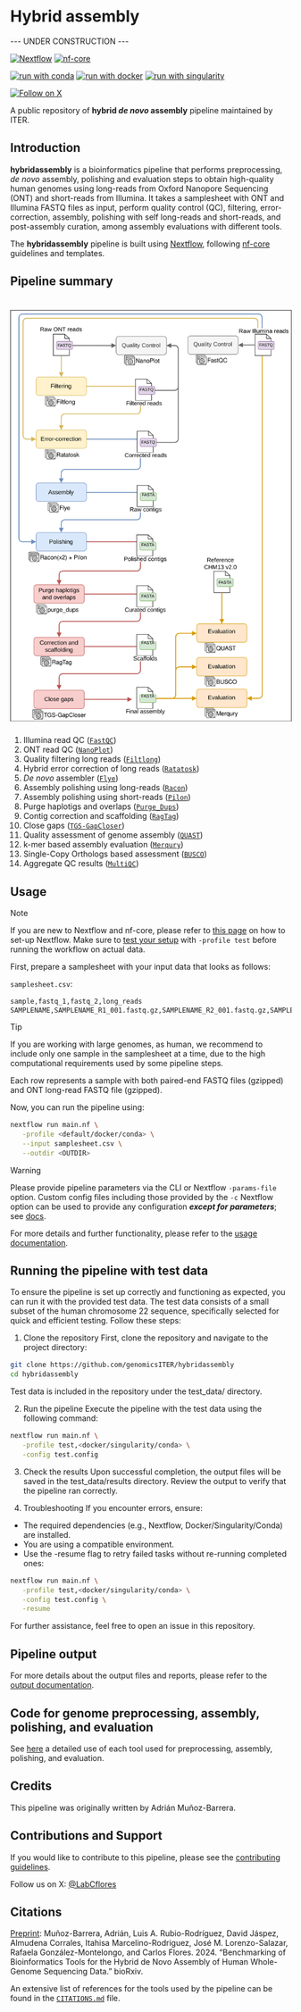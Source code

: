 # Hybrid assembly

--- UNDER CONSTRUCTION ---

<!--[![GitHub Actions CI Status](https://github.com/nf-core/viralrecon/workflows/nf-core%20CI/badge.svg)](https://github.com/nf-core/viralrecon/actions?query=workflow%3A%22nf-core+CI%22)
[![GitHub Actions Linting Status](https://github.com/nf-core/viralrecon/workflows/nf-core%20linting/badge.svg)](https://github.com/nf-core/viralrecon/actions?query=workflow%3A%22nf-core+linting%22)
[![AWS CI](https://img.shields.io/badge/CI%20tests-full%20size-FF9900?logo=Amazon%20AWS)](https://nf-co.re/viralrecon/results)
[![Cite with Zenodo](http://img.shields.io/badge/DOI-10.5281/zenodo.3901628-1073c8)](https://doi.org/10.5281/zenodo.3901628)
-->

[![Nextflow](https://img.shields.io/badge/nextflow%20DSL2-%E2%89%A524.04.2-23aa62.svg)](https://www.nextflow.io/)
[![nf-core](https://img.shields.io/badge/build_using-nf--core-1a9655)](https://nf-co.re/)

[![run with conda](http://img.shields.io/badge/run%20with-conda-3EB049?labelColor=000000&logo=anaconda)](https://docs.conda.io/en/latest/)
[![run with docker](https://img.shields.io/badge/run%20with-docker-0db7ed?labelColor=000000&logo=docker)](https://www.docker.com/)
[![run with singularity](https://img.shields.io/badge/run%20with-singularity-1d355c.svg?labelColor=000000)](https://sylabs.io/docs/)

[![Follow on X](http://img.shields.io/badge/%40LabCFlores-1DA1F2?labelColor=000000&logo=X)](https://x.com/LabCFlores)
<!--[![Get help on Slack](http://img.shields.io/badge/slack-nf--core%20%23viralrecon-4A154B?labelColor=000000&logo=slack)](https://nfcore.slack.com/channels/viralrecon)
[![Watch on YouTube](http://img.shields.io/badge/youtube-nf--core-FF0000?labelColor=000000&logo=youtube)](https://www.youtube.com/c/nf-core)-->

A public repository of **hybrid *de novo* assembly** pipeline maintained by ITER.

## Introduction

**hybridassembly** is a bioinformatics pipeline that performs preprocessing, *de novo* assembly, polishing and evaluation steps to obtain high-quality human genomes using long-reads from Oxford Nanopore Sequencing (ONT) and short-reads from Illumina. It takes a samplesheet with ONT and Illumina FASTQ files as input, perform quality control (QC), filtering, error-correction, assembly, polishing with self long-reads and short-reads, and post-assembly curation, among assembly evaluations with different tools.

The **hybridassembly** pipeline is built using [Nextflow](https://www.nextflow.io/), following [nf-core](https://nf-co.re) guidelines and templates.

## Pipeline summary

<h1>
  <picture>
    <source media="(prefers-color-scheme: dark)" srcset="docs/images/Simplified pipeline.drawio.svg">
    <img alt="Hybrid assembly pipeline" src="docs/images/Simplified pipeline.drawio.svg">
  </picture>
</h1>

1. Illumina read QC ([`FastQC`](https://www.bioinformatics.babraham.ac.uk/projects/fastqc/))
2. ONT read QC ([`NanoPlot`](https://github.com/wdecoster/NanoPlot))
3. Quality filtering long reads ([`Filtlong`](https://github.com/rrwick/Filtlong))
4. Hybrid error correction of long reads ([`Ratatosk`](https://github.com/DecodeGenetics/Ratatosk))
5. *De novo* assembler ([`Flye`](https://github.com/fenderglass/Flye))
6. Assembly polishing using long-reads ([`Racon`](https://github.com/isovic/racon))
7. Assembly polishing using short-reads ([`Pilon`](https://github.com/broadinstitute/pilon))
8. Purge haplotigs and overlaps ([`Purge_Dups`](https://github.com/dfguan/purge_dups))
9. Contig correction and scaffolding ([`RagTag`](https://github.com/malonge/RagTag))
10. Close gaps ([`TGS-GapCloser`](https://github.com/BGI-Qingdao/TGS-GapCloser))
11. Quality assessment of genome assembly ([`QUAST`](https://quast.sourceforge.net/))
12. k-mer based assembly evaluation ([`Merqury`](https://github.com/marbl/merqury))
13. Single-Copy Orthologs based assessment ([`BUSCO`](https://busco.ezlab.org/))
14. Aggregate QC results ([`MultiQC`](http://multiqc.info/))

## Usage

> [!NOTE]
> If you are new to Nextflow and nf-core, please refer to [this page](https://nf-co.re/docs/usage/installation) on how to set-up Nextflow. Make sure to [test your setup](https://nf-co.re/docs/usage/introduction#how-to-run-a-pipeline) with `-profile test` before running the workflow on actual data.

First, prepare a samplesheet with your input data that looks as follows:

`samplesheet.csv`:

```csv
sample,fastq_1,fastq_2,long_reads
SAMPLENAME,SAMPLENAME_R1_001.fastq.gz,SAMPLENAME_R2_001.fastq.gz,SAMPLENAME_LR.fastq.gz
```

> [!TIP]
> If you are working with large genomes, as human, we recommend to include only one sample in the samplesheet at a time, due to the high computational requirements used by some pipeline steps.

Each row represents a sample with both paired-end FASTQ files (gzipped) and ONT long-read FASTQ file (gzipped).

Now, you can run the pipeline using:

```bash
nextflow run main.nf \
   -profile <default/docker/conda> \
   --input samplesheet.csv \
   --outdir <OUTDIR>
```

> [!WARNING]
> Please provide pipeline parameters via the CLI or Nextflow `-params-file` option. Custom config files including those provided by the `-c` Nextflow option can be used to provide any configuration _**except for parameters**_;
> see [docs](https://nf-co.re/usage/configuration#custom-configuration-files).

For more details and further functionality, please refer to the [usage documentation](docs/usage.md).

## Running the pipeline with test data

To ensure the pipeline is set up correctly and functioning as expected, you can run it with the provided test data. The test data consists of a small subset of the human chromosome 22 sequence, specifically selected for quick and efficient testing. Follow these steps:

1. Clone the repository
First, clone the repository and navigate to the project directory:

```bash
git clone https://github.com/genomicsITER/hybridassembly
cd hybridassembly
```

Test data is included in the repository under the test_data/ directory.

2. Run the pipeline
Execute the pipeline with the test data using the following command:

```bash
nextflow run main.nf \
   -profile test,<docker/singularity/conda> \
   -config test.config
```

3. Check the results
Upon successful completion, the output files will be saved in the test_data/results directory. Review the output to verify that the pipeline ran correctly.

4. Troubleshooting
If you encounter errors, ensure:

- The required dependencies (e.g., Nextflow, Docker/Singularity/Conda) are installed.
- You are using a compatible environment.
- Use the -resume flag to retry failed tasks without re-running completed ones:

```bash
nextflow run main.nf \
   -profile test,<docker/singularity/conda> \
   -config test.config \
   -resume
```

For further assistance, feel free to open an issue in this repository.

## Pipeline output

For more details about the output files and reports, please refer to the [output documentation](docs/output.md).

## Code for genome preprocessing, assembly, polishing, and evaluation

See [here](docs/benchmarking_code.md) a detailed use of each tool used for preprocessing, assembly, polishing, and evaluation.

## Credits

This pipeline was originally written by Adrián Muñoz-Barrera.

<!-- TODO Add the reference to the paper -->

<!-- TODO Add funding -->

## Contributions and Support

If you would like to contribute to this pipeline, please see the [contributing guidelines](.github/CONTRIBUTING.md).

Follow us on X: [@LabCflores](https://x.com/LabCflores)

## Citations

[Preprint](https://www.biorxiv.org/content/10.1101/2024.05.28.595812v1): Muñoz-Barrera, Adrián, Luis A. Rubio-Rodríguez, David Jáspez, Almudena Corrales, Itahisa Marcelino-Rodriguez, José M. Lorenzo-Salazar, Rafaela González-Montelongo, and Carlos Flores. 2024. “Benchmarking of Bioinformatics Tools for the Hybrid de Novo Assembly of Human Whole-Genome Sequencing Data.” bioRxiv.

An extensive list of references for the tools used by the pipeline can be found in the [`CITATIONS.md`](CITATIONS.md) file.
